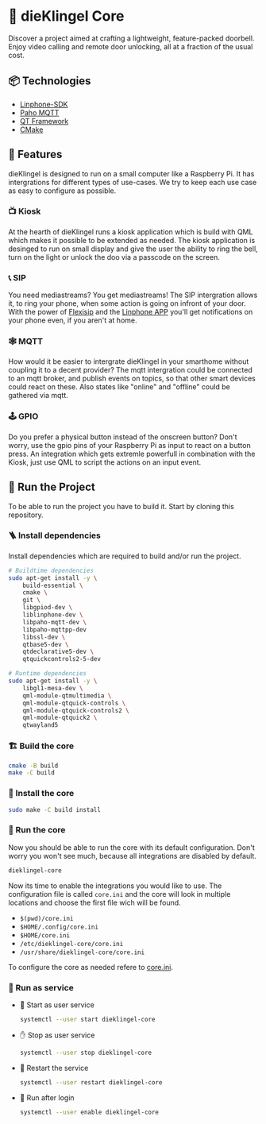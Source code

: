 # 🔔 dieKlingel Core

Discover a project aimed at crafting a lightweight, feature-packed doorbell.
Enjoy video calling and remote door unlocking, all at a fraction of the usual
cost.

## 📦 Technologies

- [Linphone-SDK](https://gitlab.linphone.org/BC/public/linphone-sdk)
- [Paho MQTT](https://github.com/eclipse/paho.mqtt.cpp)
- [QT Framework](https://doc.qt.io/qt-5/)
- [CMake](https://cmake.org)

## 🦄 Features

dieKlingel is designed to run on a small computer like a  Raspberry Pi. It has
intergrations for different types of use-cases. We try to keep each use case as
easy to configure as possible.

### 📺 Kiosk

At the hearth of dieKlingel runs a kiosk application which is build with QML
which makes it possible to be extended as needed. The kiosk application is
desinged to run on small display and give the user the ability to ring the
bell, turn on the light or unlock the doo via a passcode on the screen.

### 📞 SIP

You need mediastreams? You get mediastreams! The SIP intergration allows it, to
ring your phone, when some action is going on infront of your door. With the
power of [Flexisip](https://www.linphone.org/technical-corner/flexisip) and the
[Linphone APP](https://www.linphone.org) you'll get notifications on your phone
even, if you aren't at home.

### 🕸️ MQTT

How would it be easier to intergrate dieKlingel in your smarthome without
coupling it to a decent provider? The mqtt intergration could be connected to
an mqtt broker, and publish events on topics, so that other smart devices could
react on these. Also states like "online" and "offline" could be gathered via
mqtt.

### 🕹️ GPIO

Do you prefer a physical button instead of the onscreen button? Don't worry,
use the gpio pins of your Raspberry Pi as input to react on a button press. An
integration which gets extremle powerfull in combination with the Kiosk, just
use QML to script the actions on an input event.

## 🚦 Run the Project

To be able to run the project you have to build it. Start by cloning this repository.

### 🪜 Install dependencies

Install dependencies which are required to build and/or run the project.

```sh
# Buildtime dependencies
sudo apt-get install -y \
    build-essential \
    cmake \
    git \
    libgpiod-dev \
    liblinphone-dev \
    libpaho-mqtt-dev \
    libpaho-mqttpp-dev
    libssl-dev \
    qtbase5-dev \
    qtdeclarative5-dev \
    qtquickcontrols2-5-dev

# Runtime dependencies
sudo apt-get install -y \
    libgl1-mesa-dev \
    qml-module-qtmultimedia \
    qml-module-qtquick-controls \
    qml-module-qtquick-controls2 \
    qml-module-qtquick2 \
    qtwayland5
```

### 🏗️ Build the core

```sh
cmake -B build
make -C build
```

### 🔧 Install the core

```sh
sudo make -C build install
```

### 🚂 Run the core

Now you should be able to run the core with its default configuration. Don't worry you won't see much, because all integrations are disabled by default.

```sh
dieklingel-core
```

Now its time to enable the integrations you would like to use. The configuration file is called `core.ini` and the core will look in multiple locations and choose the first file wich will be found.

- `$(pwd)/core.ini`
- `$HOME/.config/core.ini`
- `$HOME/core.ini`
- `/etc/dieklingel-core/core.ini`
- `/usr/share/dieklingel-core/core.ini`

To configure the core as needed refere to [core.ini](/service/app/core.ini.in).

### 🚅 Run as service

- 🚀 Start as user service
    
    ```sh
    systemctl --user start dieklingel-core
    ```

- ✋ Stop as user service
    
    ```sh
    systemctl --user stop dieklingel-core
    ```

- 🔄 Restart the service
    
    ```sh
    systemctl --user restart dieklingel-core
    ```

- 🚗 Run after login
    
    ```sh
    systemctl --user enable dieklingel-core
    ```
